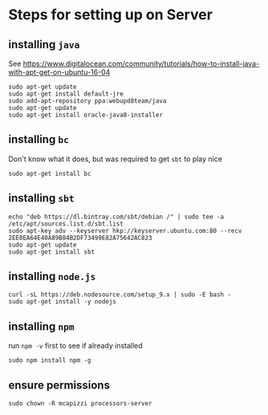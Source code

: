 # Steps for setting up on Server

## installing `java`

See https://www.digitalocean.com/community/tutorials/how-to-install-java-with-apt-get-on-ubuntu-16-04

```
sudo apt-get update
sudo apt-get install default-jre
sudo add-apt-repository ppa:webupd8team/java
sudo apt-get update
sudo apt-get install oracle-java8-installer
```

## installing `bc`

Don't know what it does, but was required to get `sbt` to play nice

```
sudo apt-get install bc
```

## installing `sbt`

```
echo "deb https://dl.bintray.com/sbt/debian /" | sudo tee -a /etc/apt/sources.list.d/sbt.list
sudo apt-key adv --keyserver hkp://keyserver.ubuntu.com:80 --recv 2EE0EA64E40A89B84B2DF73499E82A75642AC823
sudo apt-get update
sudo apt-get install sbt
```

## installing `node.js`

```
curl -sL https://deb.nodesource.com/setup_9.x | sudo -E bash -
sudo apt-get install -y nodejs
```

## installing `npm`

run `npm -v` first to see if already installed

```
sudo npm install npm -g
```

## ensure permissions

```
sudo chown -R mcapizzi processors-server
```